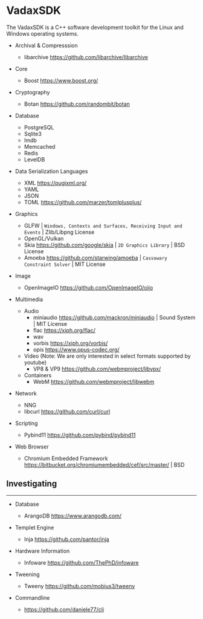 # VadaxSDK
The VadaxSDK is a C++ software development toolkit for the Linux and Windows operating systems. 

- Archival & Compresssion
  - libarchive https://github.com/libarchive/libarchive

- Core
  - Boost https://www.boost.org/

- Cryptography
  - Botan https://github.com/randombit/botan
  
- Database
  - PostgreSQL
  - Sqlite3
  - lmdb
  - Memcached
  - Redis
  - LevelDB

- Data Serialization Languages
  - XML https://pugixml.org/
  - YAML
  - JSON
  - TOML https://github.com/marzer/tomlplusplus/

- Graphics
  - GLFW | ```Windows, Contexts and Surfaces, Receiving Input and Events``` | Zlib/Libpng License
  - OpenGL/Vulkan
  - Skia https://github.com/google/skia | ```2D Graphics Library``` | BSD License
  - Amoeba https://github.com/starwing/amoeba | ```Cassowary Constraint Solver``` | MIT License

- Image
  - OpenImageIO https://github.com/OpenImageIO/oiio

- Multimedia 
  - Audio
    - miniaudio https://github.com/mackron/miniaudio | Sound System | MIT License
    - flac https://xiph.org/flac/
    - wav
    - vorbis https://xiph.org/vorbis/
    - opis https://www.opus-codec.org/
  - Video (Note: We are only interested in select formats supported by youtube)
    - VP8 & VP9 https://github.com/webmproject/libvpx/
  - Containers
    - WebM https://github.com/webmproject/libwebm

- Network
  - NNG 
  - libcurl https://github.com/curl/curl

- Scripting
  - Pybind11 https://github.com/pybind/pybind11

- Web Browser
  - Chromium Embedded Framework https://bitbucket.org/chromiumembedded/cef/src/master/ | BSD

## Investigating
-----

- Database
  - ArangoDB https://www.arangodb.com/

- Templet Engine
  - Inja https://github.com/pantor/inja

- Hardware Information
  - Infoware https://github.com/ThePhD/infoware

- Tweening
  - Tweeny https://github.com/mobius3/tweeny

- Commandline
  - https://github.com/daniele77/cli 
